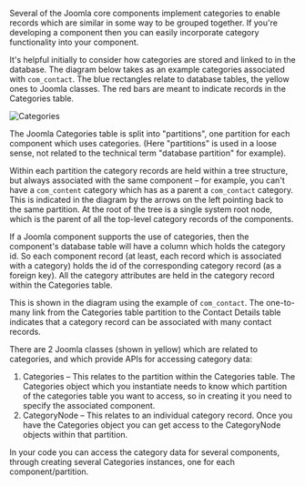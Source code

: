 Several of the Joomla core components implement categories to enable records which are similar in some way to be grouped together. If you're developing a component then you can easily incorporate category functionality into your component.

It's helpful initially to consider how categories are stored and linked to in the database. The diagram below takes as an example categories associated with `com_contact`.  The blue rectangles relate to database tables, the yellow ones to Joomla classes. The red bars are meant to indicate records in the Categories table.

![Categories](https://github.com/robbiejackson/Manual/assets/5058681/bc29722e-38f8-499b-8e35-301847fb1df8)

The Joomla Categories table is split into "partitions", one partition for each component which uses categories. (Here "partitions" is used in a loose sense, not related to the technical term "database partition" for example). 

Within each partition the category records are held within a tree structure, but always associated with the same component – for example, you can't have a `com_content` category which has as a parent a `com_contact` category. This is indicated in the diagram by the arrows on the left pointing back to the same partition. At the root of the tree is a single system root node, which is the parent of all the top-level category records of the components. 

If a Joomla component supports the use of categories, then the component's database table will have a column which holds the category id. So each component record (at least, each record which is associated with a category) holds the id of the corresponding category record (as a foreign key). All the category attributes are held in the category record within the Categories table.

This is shown in the diagram using the example of `com_contact`. The one-to-many link from the Categories table partition to the Contact Details table indicates that a category record can be associated with many contact records. 

There are 2 Joomla classes (shown in yellow) which are related to categories, and which provide APIs for accessing category data: 
1. Categories – This relates to the partition within the Categories table. The Categories object which you instantiate needs to know which partition of the categories table you want to access, so in creating it you need to specify the associated component. 
2. CategoryNode – This relates to an individual category record. Once you have the Categories object you can get access to the CategoryNode objects within that partition.

In your code you can access the category data for several components, through creating several Categories instances, one for each component/partition. 
